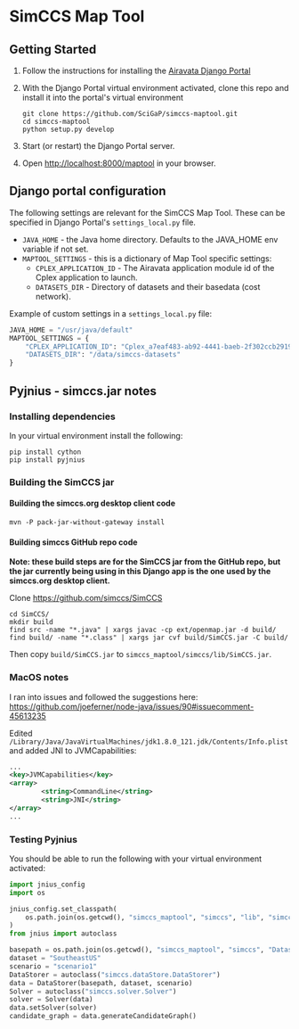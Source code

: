 # SimCCS Map Tool

## Getting Started

1. Follow the instructions for installing the
   [Airavata Django Portal](https://github.com/apache/airavata-django-portal)
2. With the Django Portal virtual environment activated, clone this repo and
   install it into the portal's virtual environment

   ```
   git clone https://github.com/SciGaP/simccs-maptool.git
   cd simccs-maptool
   python setup.py develop
   ```

3. Start (or restart) the Django Portal server.
4. Open <http://localhost:8000/maptool> in your browser.

## Django portal configuration

The following settings are relevant for the SimCCS Map Tool. These can be
specified in Django Portal's `settings_local.py` file.

- `JAVA_HOME` - the Java home directory. Defaults to the JAVA_HOME env variable
  if not set.
- `MAPTOOL_SETTINGS` - this is a dictionary of Map Tool specific settings:
  - `CPLEX_APPLICATION_ID` - The Airavata application module id of the Cplex application to launch.
  - `DATASETS_DIR` - Directory of datasets and their basedata (cost network).

Example of custom settings in a `settings_local.py` file:

```python
JAVA_HOME = "/usr/java/default"
MAPTOOL_SETTINGS = {
    "CPLEX_APPLICATION_ID": "Cplex_a7eaf483-ab92-4441-baeb-2f302ccb2919",
    "DATASETS_DIR": "/data/simccs-datasets"
}
```


## Pyjnius - simccs.jar notes

### Installing dependencies

In your virtual environment install the following:

```
pip install cython
pip install pyjnius
```

### Building the SimCCS jar

#### Building the simccs.org desktop client code

```
mvn -P pack-jar-without-gateway install
```

#### Building simccs GitHub repo code

**Note: these build steps are for the SimCCS jar from the GitHub repo, but the
jar currently being using in this Django app is the one used by the simccs.org
desktop client.**

Clone https://github.com/simccs/SimCCS

```
cd SimCCS/
mkdir build
find src -name "*.java" | xargs javac -cp ext/openmap.jar -d build/
find build/ -name "*.class" | xargs jar cvf build/SimCCS.jar -C build/
```

Then copy `build/SimCCS.jar` to `simccs_maptool/simccs/lib/SimCCS.jar`.

### MacOS notes

I ran into issues and followed the suggestions here:
https://github.com/joeferner/node-java/issues/90#issuecomment-45613235

Edited `/Library/Java/JavaVirtualMachines/jdk1.8.0_121.jdk/Contents/Info.plist`
and added JNI to JVMCapabilities:

```xml
...
<key>JVMCapabilities</key>
<array>
        <string>CommandLine</string>
        <string>JNI</string>
</array>
...
```

### Testing Pyjnius

You should be able to run the following with your virtual environment activated:

```python
import jnius_config
import os

jnius_config.set_classpath(
    os.path.join(os.getcwd(), "simccs_maptool", "simccs", "lib", "simccs-app-1.0-jar-with-dependencies.jar"),
)
from jnius import autoclass

basepath = os.path.join(os.getcwd(), "simccs_maptool", "simccs", "Datasets")
dataset = "SoutheastUS"
scenario = "scenario1"
DataStorer = autoclass("simccs.dataStore.DataStorer")
data = DataStorer(basepath, dataset, scenario)
Solver = autoclass("simccs.solver.Solver")
solver = Solver(data)
data.setSolver(solver)
candidate_graph = data.generateCandidateGraph()
```
